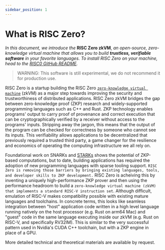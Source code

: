 ```yaml
---
sidebar_position: 1
---
```


# What is RISC Zero?
<!--Author: Choong April 18, 2022
Edits: Paul April 30, 2022
Edits: Kalen June 22, 2022-->

*In this document, we introduce the* **RISC Zero zkVM**, *an open-source, zero-knowledge virtual machine that allows you to build **trustless, verifiable software** in your favorite languages. To install RISC Zero on your machine, head to the [RISC0 GitHub README](https://github.com/risc0/risc0#readme).* <br/>
> WARNING: This software is still experimental, we do not recommend it for production use.

RISC Zero is a startup building the RISC Zero [`zero-knowledge virtual machine`](../../key-terminology.md) (zkVM) as a major step towards improving the security and trustworthiness of distributed applications. RISC Zero zkVM bridges the gap between zero-knowledge proof (ZKP) research and widely-supported programming languages such as C++ and Rust. ZKP technology enables programs' output to carry proof of provenance and correct execution that can be cryptographically verified by a receiver without access to the programs' inputs. Stripping away the jargon, this means that the output of the program can be checked for correctness by someone who cannot see its inputs. This verifiability allows applications to be decentralized that previously required a trusted third party, a game changer for the resilience and economics of operating the computing infrastructure we all rely on.

Foundational work on SNARKs and [STARKs](../../reference-docs/about-starks.md) shows the potential of ZKP-based computations, but to date, building applications has required the adoption of new programming languages with sparse tooling support. `RISC Zero is removing those barriers by bringing existing languages, tools, and developer skills to ZKP development.` RISC Zero is acheiving this by inventing a uniquely high-performance ZKP prover and then using the performance headroom to build a `zero-knowledge virtual machine (zkVM) that implements a standard RISC-V instruction set`. Although difficult, emulation of RISC-V makes compatibility possible with existing mature languages and toolchains. In concrete terms, this looks like seamless integration between "host" application code written in a high level language running natively on the host processor (e.g. Rust on arm64 Mac) and "guest" code in the same language executing inside our zkVM (e.g. Rust on RISC-V, and specifically RV32IM). This is similar to the very successful pattern used in Nvidia's CUDA C++ toolchain, but with a ZKP engine in place of a GPU.

More detailed technical and theoretical materials are available by request.
<!-- TODO either release paper or put e-mail address here  -->